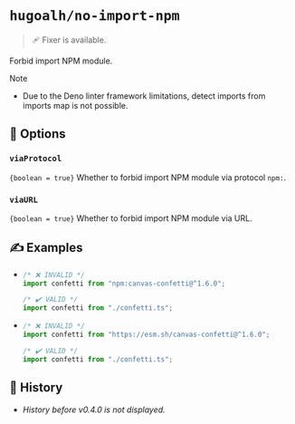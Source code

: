 # `hugoalh/no-import-npm`

> 🩹 Fixer is available.

Forbid import NPM module.

> [!NOTE]
> - Due to the Deno linter framework limitations, detect imports from imports map is not possible.

## 🔧 Options

### `viaProtocol`

`{boolean = true}` Whether to forbid import NPM module via protocol `npm:`.

### `viaURL`

`{boolean = true}` Whether to forbid import NPM module via URL.

## ✍️ Examples

- ```ts
  /* ❌ INVALID */
  import confetti from "npm:canvas-confetti@^1.6.0";

  /* ✔️ VALID */
  import confetti from "./confetti.ts";
  ```
- ```ts
  /* ❌ INVALID */
  import confetti from "https://esm.sh/canvas-confetti@^1.6.0";

  /* ✔️ VALID */
  import confetti from "./confetti.ts";
  ```

## 📜 History

- *History before v0.4.0 is not displayed.*
